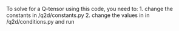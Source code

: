To solve for a Q-tensor using this code, you need to:
    1. change the constants in /q2d/constants.py
    2. change the values in in /q2d/conditions.py and run